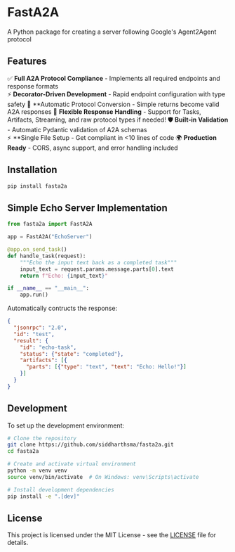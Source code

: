 # FastA2A

A Python package for creating a server following Google's Agent2Agent protocol

## Features

✅ **Full A2A Protocol Compliance** - Implements all required endpoints and response formats  
⚡ **Decorator-Driven Development** - Rapid endpoint configuration with type safety 
🧩 **Automatic Protocol Conversion - Simple returns become valid A2A responses 
🔀 **Flexible Response Handling** - Support for Tasks, Artifacts, Streaming, and raw protocol types if needed!
🛡️ **Built-in Validation** - Automatic Pydantic validation of A2A schemas  
⚡ **Single File Setup - Get compliant in <10 lines of code
🌍 **Production Ready** - CORS, async support, and error handling included

## Installation

```bash
pip install fasta2a
```

## Simple Echo Server Implementation

```python
from fasta2a import FastA2A

app = FastA2A("EchoServer")

@app.on_send_task()
def handle_task(request):
    """Echo the input text back as a completed task"""
    input_text = request.params.message.parts[0].text
    return f"Echo: {input_text}"

if __name__ == "__main__":
    app.run()
```

Automatically contructs the response:

```json
{
  "jsonrpc": "2.0",
  "id": "test",
  "result": {
    "id": "echo-task",
    "status": {"state": "completed"},
    "artifacts": [{
      "parts": [{"type": "text", "text": "Echo: Hello!"}]
    }]
  }
}
```

## Development

To set up the development environment:

```bash
# Clone the repository
git clone https://github.com/siddharthsma/fasta2a.git
cd fasta2a

# Create and activate virtual environment
python -m venv venv
source venv/bin/activate  # On Windows: venv\Scripts\activate

# Install development dependencies
pip install -e ".[dev]"
```

## License

This project is licensed under the MIT License - see the [LICENSE](LICENSE) file for details. 
